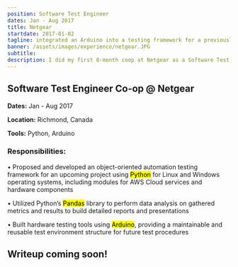 ```yaml
---
position: Software Test Engineer
dates: Jan - Aug 2017
title: Netgear
startdate: 2017-01-02
tagline: integrated an Arduino into a testing framework for a previously manual process,
banner: /assets/images/experience/netgear.JPG
subtitle:
description: I did my first 8-month coop at Netgear as a Software Test Engineer, where I worked on building the testing framework for an upcoming project.
---
```

<!-- <div class="sidebar">
	<b>Dates:</b> Jan - Aug 2017
	<br><b>Location:</b> Richmond, Canada
	<br><b>Tools:</b> Python, Arduino
	<br><br><b>Responsibilities:</b>
	<br>• Proposed and developed an object-oriented automation testing framework for an upcoming project using <mark>Python</mark> for Linux and Windows operating systems, including modules for AWS Cloud services and hardware components
	<br>• Utilized Python’s <mark>Pandas</mark> library to perform data analysis on gathered metrics and results to build detailed reports and presentations
	<br>• Built hardware testing tools using <mark>Arduino</mark>, providing a maintainable and reusable test environment structure for future test procedures
</div> -->

## Software Test Engineer Co-op @ Netgear

**Dates:** Jan - Aug 2017

**Location:** Richmond, Canada

**Tools:** Python, Arduino

### Responsibilities:

• Proposed and developed an object-oriented automation testing framework for an upcoming project using <mark>Python</mark> for Linux and Windows operating systems, including modules for AWS Cloud services and hardware components

• Utilized Python’s <mark>Pandas</mark> library to perform data analysis on gathered metrics and results to build detailed reports and presentations

• Built hardware testing tools using <mark>Arduino</mark>, providing a maintainable and reusable test environment structure for future test procedures

## Writeup coming soon!